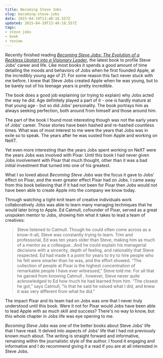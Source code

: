 ```yaml
---
title: Becoming Steve Jobs
slug: becoming-steve-jobs
date: 2015-04-19T13:48:18.557Z
updated: 2015-04-19T13:48:18.557Z
tags:
- steve jobs
- book
- review
---
```


Recently finished reading [*Becoming Steve Jobs: The Evolution of a Reckless Upstart into a Visionary Leader*](http://amzn.com/B00N6PCWY8?tag=harwol-20), the latest book to profile Steve Jobs' career and life. Like most books it spends a good amount of time detailing the moods and behaviors of Jobs when he first founded Apple, at the incredibly young age of 21. For some reason this fact never stuck with me before. I knew that Steve Jobs created Apple when he was young, but to be barely out of his teenage years is pretty incredible.

The book does a good job explaining (or trying to explain) why Jobs acted the way he did. Age definitely played a part of it - one is hardly mature at that young age - but so did Jobs' personality. The book portrays him as always seeking perfection, both around from himself and those around him.

The part of the book I found most interesting though was not the early years of Jobs' career. Those stories have been hashed and re-hashed countless times. What was of most interest to me were the years that Jobs was in exile so to speak. The years after he was ousted from Apple and working on NeXT.

Yet even more interesting than the years Jobs spent working on NeXT were the years Jobs was involved with Pixar. Until this book I had never given Jobs involvement with Pixar that much thought, other than it was a bad initial investment that turned into one of his greatest.

What I so loved about *Becoming Steve Jobs* was the focus it gave to Jobs' effect on Pixar, and the even greater effect Pixar had on Jobs. I came away from this book believing that if it had not been for Pixar then Jobs would not have been able to create Apple into the company we know today.

Through watching a tight-knit team of creative individuals work collaboratively Jobs was able to learn many managing techniques that he would later bring to Apple. Ed Catmull, cofounder of Pixar, served as a great unspoken mentor to Jobs, showing him what it takes to lead a team of creatives:

> Steve listened to Catmull. Though he could often come across as a know-it-all, Steve was constantly trying to learn. Trim and professorial, Ed was ten years older than Steve, making him as much of a mentor as a colleague...And he could explain his managerial decisions with a sincerity, depth of feeling, and rationality that Steve respected. Ed had made it a point for years to try to hire people who he felt were smarter than he was, and the effort showed. “The collection of people at Pixar is the highest concentration of remarkable people I have ever witnessed,” Steve told me. For all that he gained from knowing Catmull , however, Steve never quite acknowledged to Ed how much he had learned from him. “The closest he got,” says Catmull, “is that he said he valued what I did, and knew it was very different from what he did.”

The impact Pixar and its team had on Jobs was one that I never truly understood until this book. Were it not for Pixar would Jobs have been able to lead Apple with as much skill and success? There's no way to know, but this whole chapter in Jobs life was eye opening to me.

*Becoming Steve Jobs* was one of the better books about Steve Jobs' life that I have read. It delved into aspects of Jobs' life that I had not previously known much about. The writing is straight forward and informative, remaining within the journalistic style of the author. I found it engaging and informative and I do recommend giving it a read if you are at all interested in Steve Jobs.
